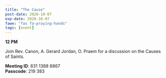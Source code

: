```yaml
---
title: "The Cause"
post-date: 2020-10-07
exp-date: 2020-10-07
fawe: "fas fa-praying-hands"
tags: [event]
---
```

**12 PM**

Join Rev. Canon, A. Gerard Jordan, O. Praem for a discussion on the Causes of Saints.

<p class="text-danger"><b>Meeting ID</b>: 831 1388 8867
<br>
<b>Passcode</b>: 219 383
</p>